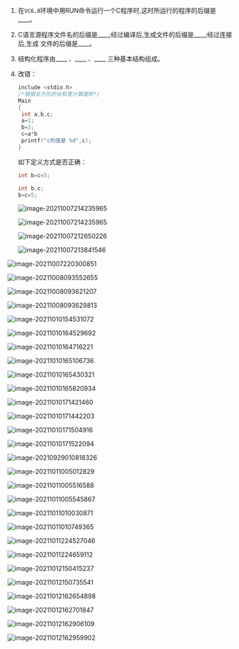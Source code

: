 1. 在`VC6.0`环境中用RUN命令运行一个C程序时,这时所运行的程序的后缀是____。

2. C语言源程序文件名的后缀是____;经过编译后,生成文件的后缀是____;经过连接后,生成 文件的后缀是____。

3. 结构化程序由____ 、____ 、____ 三种基本结构组成。

4. 改错：

   ```c
   include <stdio.h>
   /*根据长方形的长和宽计算面积*/
   Main
   {
   	int a,b,c;
   	a=1;
   	b=3;
   	c=a*b
   	printf("c的值是 %d",c);
   }
   ```

   如下定义方式是否正确：

   ```c
   int b=c=5;
   ```

   ```c
   int b,c;
   b=c=5;
   ```

   ![image-20211007214235965](C:\Users\LetengZzz\AppData\Roaming\Typora\typora-user-images\image-20211007214235965.png)
   
   
   
   ![image-20211007214235965](C:\Users\LetengZzz\AppData\Roaming\Typora\typora-user-images\image-20211007214235965.png)
   
   ![image-20211007212650226](C:\Users\LetengZzz\AppData\Roaming\Typora\typora-user-images\image-20211007212650226.png)
   
   ![image-20211007213841546](C:\Users\LetengZzz\AppData\Roaming\Typora\typora-user-images\image-20211007213841546.png)

![image-20211007220300851](C:\Users\LetengZzz\AppData\Roaming\Typora\typora-user-images\image-20211007220300851.png)

![image-20211008093552655](C:\Users\LetengZzz\AppData\Roaming\Typora\typora-user-images\image-20211008093552655.png)

![image-20211008093621207](C:\Users\LetengZzz\AppData\Roaming\Typora\typora-user-images\image-20211008093621207.png)

![image-20211008093629813](C:\Users\LetengZzz\AppData\Roaming\Typora\typora-user-images\image-20211008093629813.png)

![image-20211010154531072](C:\Users\LetengZzz\AppData\Roaming\Typora\typora-user-images\image-20211010154531072.png)

![image-20211010164529692](C:\Users\LetengZzz\AppData\Roaming\Typora\typora-user-images\image-20211010164529692.png)

![image-20211010164716221](C:\Users\LetengZzz\AppData\Roaming\Typora\typora-user-images\image-20211010164716221.png)

![image-20211010165106736](C:\Users\LetengZzz\AppData\Roaming\Typora\typora-user-images\image-20211010165106736.png)

![image-20211010165430321](C:\Users\LetengZzz\AppData\Roaming\Typora\typora-user-images\image-20211010165430321.png)

![image-20211010165820934](C:\Users\LetengZzz\AppData\Roaming\Typora\typora-user-images\image-20211010165820934.png)

![image-20211010171421460](C:\Users\LetengZzz\AppData\Roaming\Typora\typora-user-images\image-20211010171421460.png)

![image-20211010171442203](C:\Users\LetengZzz\AppData\Roaming\Typora\typora-user-images\image-20211010171442203.png)

![image-20211010171504916](C:\Users\LetengZzz\AppData\Roaming\Typora\typora-user-images\image-20211010171504916.png)

![image-20211010171522094](C:\Users\LetengZzz\AppData\Roaming\Typora\typora-user-images\image-20211010171522094.png)

![image-20210929010818326](C:\Users\LetengZzz\AppData\Roaming\Typora\typora-user-images\image-20210929010818326.png)

![image-20211011005012829](C:\Users\LetengZzz\AppData\Roaming\Typora\typora-user-images\image-20211011005012829.png)

![image-20211011005516588](C:\Users\LetengZzz\AppData\Roaming\Typora\typora-user-images\image-20211011005516588.png)

![image-20211011005545867](C:\Users\LetengZzz\AppData\Roaming\Typora\typora-user-images\image-20211011005545867.png)

![image-20211011010030871](C:\Users\LetengZzz\AppData\Roaming\Typora\typora-user-images\image-20211011010030871.png)

![image-20211011010749365](C:\Users\LetengZzz\AppData\Roaming\Typora\typora-user-images\image-20211011010749365.png)

![image-20211011224527046](C:\Users\LetengZzz\AppData\Roaming\Typora\typora-user-images\image-20211011224527046.png)

![image-20211011224659112](C:\Users\LetengZzz\AppData\Roaming\Typora\typora-user-images\image-20211011224659112.png)

![image-20211012150415237](C:\Users\LetengZzz\AppData\Roaming\Typora\typora-user-images\image-20211012150415237.png)

![image-20211012150735541](C:\Users\LetengZzz\AppData\Roaming\Typora\typora-user-images\image-20211012150735541.png)

![image-20211012162654898](C:\Users\LetengZzz\AppData\Roaming\Typora\typora-user-images\image-20211012162654898.png)

![image-20211012162701847](C:\Users\LetengZzz\AppData\Roaming\Typora\typora-user-images\image-20211012162701847.png)

![image-20211012162906109](C:\Users\LetengZzz\AppData\Roaming\Typora\typora-user-images\image-20211012162906109.png)

![image-20211012162959902](C:\Users\LetengZzz\AppData\Roaming\Typora\typora-user-images\image-20211012162959902.png)
